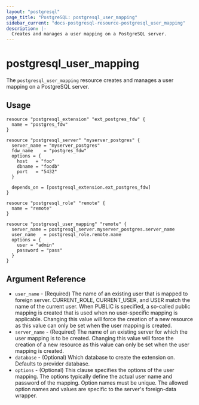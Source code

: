 ```yaml
---
layout: "postgresql"
page_title: "PostgreSQL: postgresql_user_mapping"
sidebar_current: "docs-postgresql-resource-postgresql_user_mapping"
description: |-
  Creates and manages a user mapping on a PostgreSQL server.
---
```


# postgresql\_user\_mapping

The ``postgresql_user_mapping`` resource creates and manages a user mapping on a PostgreSQL server.


## Usage

```hcl
resource "postgresql_extension" "ext_postgres_fdw" {
  name = "postgres_fdw"
}

resource "postgresql_server" "myserver_postgres" {
  server_name = "myserver_postgres"
  fdw_name    = "postgres_fdw"
  options = {
    host   = "foo"
    dbname = "foodb"
    port   = "5432"
  }

  depends_on = [postgresql_extension.ext_postgres_fdw]
}

resource "postgresql_role" "remote" {
  name = "remote"
}

resource "postgresql_user_mapping" "remote" {
  server_name = postgresql_server.myserver_postgres.server_name
  user_name   = postgresql_role.remote.name
  options = {
    user = "admin"
    password = "pass"
  }
}
```

## Argument Reference

* `user_name` - (Required) The name of an existing user that is mapped to foreign server. CURRENT_ROLE, CURRENT_USER, and USER match the name of the current user. When PUBLIC is specified, a so-called public mapping is created that is used when no user-specific mapping is applicable.
Changing this value
  will force the creation of a new resource as this value can only be set
  when the user mapping is created.
* `server_name` - (Required) The name of an existing server for which the user mapping is to be created.
Changing this value
  will force the creation of a new resource as this value can only be set
  when the user mapping is created.
* `database` - (Optional) Which database to create the extension on. Defaults to provider database. 
* `options` - (Optional) This clause specifies the options of the user mapping. The options typically define the actual user name and password of the mapping. Option names must be unique. The allowed option names and values are specific to the server's foreign-data wrapper.
